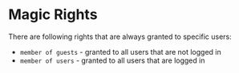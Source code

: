 # Magic Rights

There are following rights that are always granted to specific users:

- `member of guests` - granted to all users that are not logged in
- `member of users` - granted to all users that are logged in

